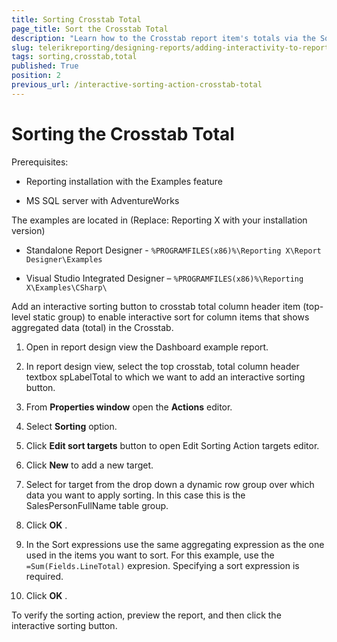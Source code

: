 ```yaml
---
title: Sorting Crosstab Total
page_title: Sort the Crosstab Total 
description: "Learn how to the Crosstab report item's totals via the Sorting Interactive Action."
slug: telerikreporting/designing-reports/adding-interactivity-to-reports/actions/sorting-action/sorting-crosstab-total
tags: sorting,crosstab,total
published: True
position: 2
previous_url: /interactive-sorting-action-crosstab-total
---
```


# Sorting the Crosstab Total

Prerequisites:       

* Reporting installation with the Examples feature          			

* MS SQL server with AdventureWorks         			

The examples are located in (Replace: Reporting X with your installation version)       

* Standalone Report Designer - `%PROGRAMFILES(x86)%\Reporting X\Report Designer\Examples`         			

* Visual Studio Integrated Designer – `%PROGRAMFILES(x86)%\Reporting X\Examples\CSharp\`         			


Add an interactive sorting button to crosstab total column header item (top-level static group) to enable interactive sort for column items that shows aggregated data (total) in the Crosstab.         	

1. Open in report design view the Dashboard example report.         		

1. In report design view, select the top crosstab, total column header textbox spLabelTotal to which we want to add an interactive sorting button.         		

1. From __Properties window__  open the __Actions__  editor.         		

1. Select __Sorting__  option.         		

1. Click __Edit sort targets__  button to open Edit Sorting Action targets editor.         		

1. Click __New__  to add a new target.         		

1. Select for target from the drop down a dynamic row group over which data you want to apply sorting. In this case this is the SalesPersonFullName table group.         		

1. Click __OK__ .         		

1. In the Sort expressions use the same aggregating expression as the one used in the items you want to sort. For this example, use the `=Sum(Fields.LineTotal)` expresion. Specifying a sort expression is required.

1. Click __OK__ .         		

To verify the sorting action, preview the report, and then click the interactive sorting button.          	
